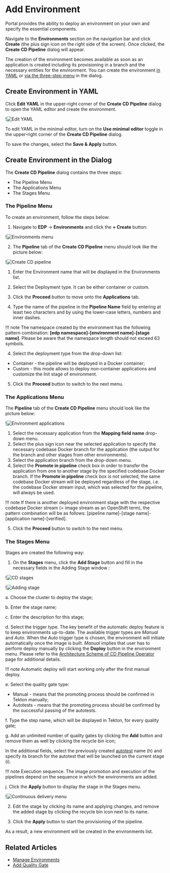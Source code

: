 # Add Environment

Portal provides the ability to deploy an environment on your own and specify the essential components.

Navigate to the **Environments** section on the navigation bar and click **Create** (the plus sign icon on the right side of the screen). Once clicked, the **Create CD Pipeline** dialog will appear.

The creation of the environment becomes available as soon as an application is created including its provisioning
in a branch and the necessary entities for the environment. You can create the environment [in YAML](#YAML) or [via the three-step menu](#menu) in the dialog.

[//]: # (After the complete adding of the CD pipeline, inspect the [Check CD Pipeline Availability]&#40;#check-cd-pipeline-availability&#41;)

[//]: # (part.)

## Create Environment in YAML <a name="YAML"></a>
Click **Edit YAML** in the upper-right corner of the **Create CD Pipeline** dialog to open the YAML editor and create the environment.

!![Edit YAML](../assets/user-guide/edp-portal-yaml-editor.png "Edit YAML")

To edit YAML in the minimal editor, turn on the **Use minimal editor** toggle in the upper-right corner of the **Create CD Pipeline** dialog.

To save the changes, select the **Save & Apply** button.

## Create Environment in the Dialog <a name="menu"></a>
The **Create CD Pipeline** dialog contains the three steps:

* The Pipeline Menu
* The Applications Menu
* The Stages Menu

### The Pipeline Menu

To create an environment, follow the steps below:

1. Navigate to **EDP** -> **Environments** and click the **+ Create** button:

  !![Environments menu](../assets/user-guide/edp-portal-create-new-pipeline.png "Environments menu")

2. The **Pipeline** tab of the **Create CD Pipeline** menu should look like the picture below:

  !![Create CD pipeline](../assets/user-guide/edp-portal-pipeline-menu.png "Create CD pipeline")

  1. Enter the Environment name that will be displayed in the Environments list.

  2. Select the Deployment type. It can be either container or custom.

  3. Click the **Proceed** button to move onto the **Applications** tab.

3. Type the name of the pipeline in the **Pipeline Name** field by entering at least two characters and by using
the lower-case letters, numbers and inner dashes.

  !!! note
      The namespace created by the environment has the following pattern combination: **[edp namespace]-[environment name]-[stage name]**.
      Please be aware that the namespace length should not exceed 63 symbols.

4. Select the deployment type from the drop-down list:

  * Container - the pipeline will be deployed in a Docker container;
  * Custom - this mode allows to deploy non-container applications and customize the Init stage of environment.

5. Click the **Proceed** button to switch to the next menu.

### The Applications Menu

The **Pipeline** tab of the **Create CD Pipeline** menu should look like the picture below:

  !![Environment applications](../assets/user-guide/edp-portal-cd-pipeline-applications.png "Environment applications")

1. Select the necessary application from the **Mapping field name** drop-down menu.
2. Select the plus sign icon near the selected application to specify the necessary codebase Docker branch for the application (the output for the branch and other stages from other environments).
3. Select the application branch from the drop-down menu.
4. Select the **Promote in pipeline** check box in order to transfer the application from one to another stage
  by the specified codebase Docker branch. If the **Promote in pipeline** check box is not selected,
  the same codebase Docker stream will be deployed regardless of the stage, i.e. the codebase Docker stream input,
  which was selected for the pipeline, will always be used.

  !!! note
      If there is another deployed environment stage with the respective codebase Docker stream (= image stream as an OpenShift term),
      the pattern combination will be as follows: [pipeline name]-[stage name]-[application name]-[verified].

5. Click the **Proceed** button to switch to the next menu.

### The Stages Menu

Stages are created the following way:

1. On the **Stages** menu, click the **Add Stage** button and fill in the necessary fields in the Adding Stage window <a name="adding_stage_window"></a>:

  !![CD stages](../assets/user-guide/edp-portal-cd-pipeline-stages.png "CD stages")

  !![Adding stage](../assets/user-guide/edp-portal-cd-adding-stage1.png "Adding stage")

  a. Choose the cluster to deploy the stage;

  b. Enter the stage name;

  c. Enter the description for this stage;

  d. Select the trigger type. The key benefit of the automatic deploy feature is to keep environments up-to-date. The available trigger types are _Manual_ and _Auto_. When the _Auto_ trigger type is chosen, the environment will initiate automatically once the image is built. _Manual_ implies that user has to perform deploy manually by clicking the **Deploy** button in the environment menu. Please refer to the [Architecture Scheme of CD Pipeline Operator](https://github.com/epam/edp-cd-pipeline-operator/blob/master/docs/arch.md) page for additional details.

  !!! note
      Automatic deploy will start working only after the first manual deploy.

  e. Select the quality gate type:

  * Manual - means that the promoting process should be confirmed in Tekton manually;
  * Autotests - means that the promoting process should be confirmed by the successful passing of the autotests.

  f. Type the step name, which will be displayed in Tekton, for every quality gate;

  g. Add an unlimited number of quality gates by clicking the **Add** button and remove them as well
  by clicking the recycle bin icon;

  In the additional fields, select the previously created [autotest](add-autotest.md) name (h) and specify its branch for the autotest
  that will be launched on the current stage (i).

  !!! note
      Execution sequence. The image promotion and execution of the pipelines depend on the sequence in which
      the environments are added.

  j. Click the **Apply** button to display the stage in the Stages menu.

  !![Continuous delivery menu](../assets/user-guide/edp-portal-cd-pipeline-stages-menu.png "Continuous delivery menu")

2. Edit the stage by clicking its name and applying changes, and remove the added stage by clicking the recycle bin icon
   next to its name.

3. Click the **Apply** button to start the provisioning of the pipeline.

As a result, a new environment will be created in the environments list.

## Related Articles

* [Manage Environments](../user-guide/manage-environments.md)
* [Add Quality Gate](../user-guide/add-quality-gate.md)
